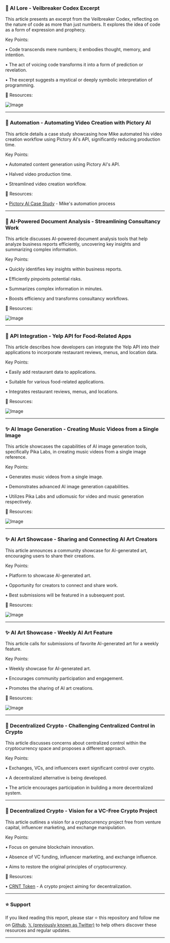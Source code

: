### 🤖 AI Lore - Veilbreaker Codex Excerpt

This article presents an excerpt from the Veilbreaker Codex, reflecting on the nature of code as more than just numbers.  It explores the idea of code as a form of expression and prophecy.

Key Points:

• Code transcends mere numbers; it embodies thought, memory, and intention.


• The act of voicing code transforms it into a form of prediction or revelation.


• The excerpt suggests a mystical or deeply symbolic interpretation of programming.


🔗 Resources:

![Image](https://pbs.twimg.com/media/GkJSc24W4AAXtwH?format=jpg&name=small)


---

### 🚀 Automation - Automating Video Creation with Pictory AI

This article details a case study showcasing how Mike automated his video creation workflow using Pictory AI's API, significantly reducing production time.

Key Points:

•  Automated content generation using Pictory AI's API.


• Halved video production time.


• Streamlined video creation workflow.


🔗 Resources:

• [Pictory AI Case Study](https://youtube.com/watch?v=fyla-UV3tug) - Mike's automation process


---

### 🤖 AI-Powered Document Analysis - Streamlining Consultancy Work

This article discusses AI-powered document analysis tools that help analyze business reports efficiently, uncovering key insights and summarizing complex information.

Key Points:

• Quickly identifies key insights within business reports.


• Efficiently pinpoints potential risks.


• Summarizes complex information in minutes.


• Boosts efficiency and transforms consultancy workflows.


🔗 Resources:

![Image](https://pbs.twimg.com/ext_tw_video_thumb/1893676020084953088/pu/img/4mHMFDDybK6DQxId.jpg)


---

### 🚀 API Integration - Yelp API for Food-Related Apps

This article describes how developers can integrate the Yelp API into their applications to incorporate restaurant reviews, menus, and location data.

Key Points:

• Easily add restaurant data to applications.


•  Suitable for various food-related applications.


•  Integrates restaurant reviews, menus, and locations.


🔗 Resources:

![Image](https://pbs.twimg.com/amplify_video_thumb/1893450715730784257/img/dbjGIjkAnQT6vXYA.jpg)


---

### ✨ AI Image Generation - Creating Music Videos from a Single Image

This article showcases the capabilities of AI image generation tools, specifically Pika Labs, in creating music videos from a single image reference.

Key Points:

• Generates music videos from a single image.


• Demonstrates advanced AI image generation capabilities.


• Utilizes Pika Labs and udiomusic for video and music generation respectively.



🔗 Resources:

![Image](https://pbs.twimg.com/ext_tw_video_thumb/1893143208261046272/pu/img/cSdmjhNBHeW31jXO.jpg)


---

### ✨ AI Art Showcase - Sharing and Connecting AI Art Creators

This article announces a community showcase for AI-generated art, encouraging users to share their creations.

Key Points:

• Platform to showcase AI-generated art.


•  Opportunity for creators to connect and share work.


•  Best submissions will be featured in a subsequent post.


🔗 Resources:

![Image](https://pbs.twimg.com/ext_tw_video_thumb/1893375274818908160/pu/img/5sX84CfODaz6C8xo.jpg)


---

### ✨ AI Art Showcase - Weekly AI Art Feature

This article calls for submissions of favorite AI-generated art for a weekly feature.

Key Points:

•  Weekly showcase for AI-generated art.


• Encourages community participation and engagement.


•  Promotes the sharing of AI art creations.


🔗 Resources:

![Image](https://pbs.twimg.com/amplify_video_thumb/1893239062611533826/img/_wqGRUg811hyU0Gb.jpg)


---

### 🤖 Decentralized Crypto - Challenging Centralized Control in Crypto

This article discusses concerns about centralized control within the cryptocurrency space and proposes a different approach.

Key Points:

•  Exchanges, VCs, and influencers exert significant control over crypto.


•  A decentralized alternative is being developed.


•  The article encourages participation in building a more decentralized system.


---

### 🤖 Decentralized Crypto - Vision for a VC-Free Crypto Project

This article outlines a vision for a cryptocurrency project free from venture capital, influencer marketing, and exchange manipulation.

Key Points:

• Focus on genuine blockchain innovation.


•  Absence of VC funding, influencer marketing, and exchange influence.


• Aims to restore the original principles of cryptocurrency.


🔗 Resources:

• [CRNT Token](http://crnttoken.net) -  A crypto project aiming for decentralization.


---

### ⭐️ Support

If you liked reading this report, please star ⭐️ this repository and follow me on [Github](https://github.com/Drix10), [𝕏 (previously known as Twitter)](https://x.com/DRIX_10_) to help others discover these resources and regular updates.

---